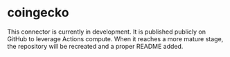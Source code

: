 # coingecko

This connector is currently in development. It is published publicly on GitHub to leverage Actions compute. When it reaches a more mature stage, the repository will be recreated and a proper README added.